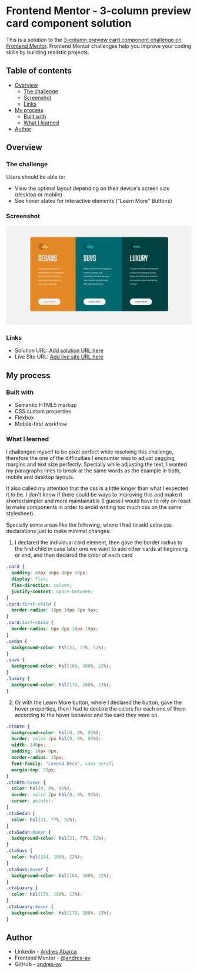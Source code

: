 # Frontend Mentor - 3-column preview card component solution

This is a solution to the [3-column preview card component challenge on Frontend Mentor](https://www.frontendmentor.io/challenges/3column-preview-card-component-pH92eAR2-). Frontend Mentor challenges help you improve your coding skills by building realistic projects.

## Table of contents

- [Overview](#overview)
  - [The challenge](#the-challenge)
  - [Screenshot](#screenshot)
  - [Links](#links)
- [My process](#my-process)
  - [Built with](#built-with)
  - [What I learned](#what-i-learned)
- [Author](#author)

## Overview

### The challenge

Users should be able to:

- View the optimal layout depending on their device's screen size (desktop or mobile)
- See hover states for interactive elements ("Learn More" Buttons)

### Screenshot

![](./images/3ColumnPreview.png)

### Links

- Solution URL: [Add solution URL here](https://your-solution-url.com)
- Live Site URL: [Add live site URL here](https://your-live-site-url.com)

## My process

### Built with

- Semantic HTML5 markup
- CSS custom properties
- Flexbox
- Mobile-first workflow

### What I learned

I challenged myself to be pixel perfect while resolving this challenge, therefore the one of the difficulties I encounter was to adjust pagging, margins and text size perfectly. Specially while adjusting the text, I wanted my paragraphs lines to break at the same words as the example in both, mobile and desktop layouts.

It also called my attention that the css is a little longer than what I expected it to be. I don't know if there could be ways to improving this and make it shorter/simpler and more maintainable (I guess I would have to rely on react to make components in order to avoid writing too much css on the same stylesheet).

Specially some areas like the following, where I had to add extra css declarations just to make minimal changes:

1. I declared the individual card element, then gave the border radius to the first child in case later one we want to add other cards at beginning or end, and then declared the color of each card

```css
.card {
  padding: 40px 40px 40px 50px;
  display: flex;
  flex-direction: column;
  justify-content: space-between;
}
.card:first-child {
  border-radius: 10px 10px 0px 0px;
}
.card:last-child {
  border-radius: 0px 0px 10px 10px;
}
.sedan {
  background-color: hsl(31, 77%, 52%);
}
.suvs {
  background-color: hsl(184, 100%, 22%);
}
.luxury {
  background-color: hsl(179, 100%, 13%);
}
```

2. Or with the Learn More button, where I declared the button, gave the hover properties, then I had to declare the colors for each one of them according to the hover behavior and the card they were on.

```css
.ctaBtn {
  background-color: hsl(0, 0%, 95%);
  border: solid 2px hsl(0, 0%, 95%);
  width: 140px;
  padding: 10px 0px;
  border-radius: 25px;
  font-family: "Lexend Deca", sans-serif;
  margin-top: 20px;
}
.ctaBtn:hover {
  color: hsl(0, 0%, 95%);
  border: solid 2px hsl(0, 0%, 95%);
  cursor: pointer;
}
.ctaSedan {
  color: hsl(31, 77%, 52%);
}
.ctaSedan:hover {
  background-color: hsl(31, 77%, 52%);
}
.ctaSuvs {
  color: hsl(184, 100%, 22%);
}
.ctaSuvs:hover {
  background-color: hsl(184, 100%, 22%);
}
.ctaLuxury {
  color: hsl(179, 100%, 13%);
}
.ctaLuxury:hover {
  background-color: hsl(179, 100%, 13%);
}
```

## Author

- Linkedin - [Andres Abarca](www.linkedin.com/in/andres-abarca)
- Frontend Mentor - [@andres-av](https://www.frontendmentor.io/profile/andres-av)
- GitHub - [andres-av](https://github.com/andres-av)
